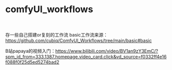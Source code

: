 # comfyUI_workflows                                                                                                        
存一些自己搭建or复刻的工作流
basic工作流来源：https://github.com/cubiq/ComfyUI_Workflows/tree/main/basic#basic

B站papaya的视频入门：https://www.bilibili.com/video/BV1an9zY3EmC/?spm_id_from=333.1387.homepage.video_card.click&vd_source=f0332ff4e16f088f0f25d5ed5274bad2
